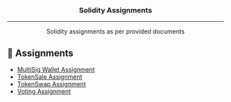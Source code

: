 <h3 align="center">Solidity Assignments</h3>

---

<p align="center"> Solidity assignments as per provided documents
    <br> 
</p>

## 📝 Assignments

- [MultiSig Wallet Assignment](./multiSig)
- [TokenSale Assignment](./tokenSale)
- [TokenSwap Assignment](./tokenSwap)
- [Voting Assignment](./voting)


